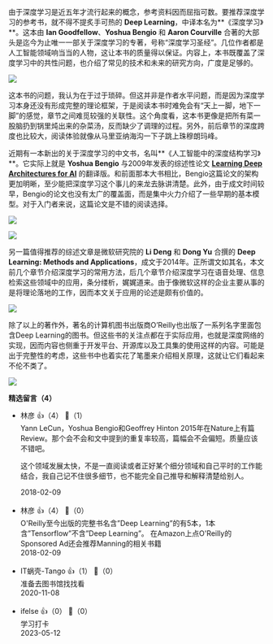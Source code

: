 由于深度学习是近五年才流行起来的概念，参考资料因而屈指可数。要推荐深度学习的参考书，就不得不提炙手可热的 **Deep Learning**，中译本名为**《深度学习》**。这本由 **Ian Goodfellow**、**Yoshua Bengio** 和 **Aaron Courville** 合著的大部头是迄今为止唯一一部关于深度学习的专著，号称“深度学习圣经”。几位作者都是人工智能领域响当当的人物，这让本书的质量得以保证。内容上，本书既覆盖了深度学习中的共性问题，也介绍了常见的技术和未来的研究方向，广度是足够的。

![](https://static001.geekbang.org/resource/image/d6/9a/d66fc063cd34cf2aa4eda8495dd66c9a.jpg?wh=210%2A280)

这本书的问题，我认为在于过于琐碎。但这并非是作者水平问题，而是因为深度学习本身还没有形成完整的理论框架，于是阅读本书时难免会有“天上一脚，地下一脚”的感觉，章节之间难觅较强的关联性。这个角度看，这本书更像是把所有菜一股脑扔到锅里炖出来的杂菜汤，反而缺少了调理的过程。另外，前后章节的深度跨度也比较大，阅读体验就像从马里亚纳海沟一下子跳上珠穆朗玛峰。

近期有一本新出的关于深度学习的中文书，名叫**《人工智能中的深度结构学习》**。它实际上就是 **Yoshua Bengio** 与2009年发表的综述性论文 [**Learning Deep Architectures for AI**](https://www.iro.umontreal.ca/~lisa/pointeurs/TR1312.pdf) 的翻译版。和前面那本大书相比，Bengio这篇论文的架构更加明晰，至少能把深度学习这个事儿的来龙去脉讲清楚。此外，由于成文时间较早，Bengio的论文也没有太广的覆盖面，而是集中火力介绍了一些早期的基本模型。对于入门者来说，这篇论文是不错的阅读选择。

![](https://static001.geekbang.org/resource/image/48/9a/480ebf045e2a552dcd84b57a7df1199a.jpg?wh=210%2A280)

![](https://static001.geekbang.org/resource/image/09/c6/098b4345092ce64b10bc2a0c498ee3c6.jpg?wh=210%2A280)

另一篇值得推荐的综述文章是微软研究院的 **Li Deng** 和 **Dong Yu** 合撰的 **Deep Learning: Methods and Applications**，成文于2014年。正所谓文如其名，本文前几个章节介绍深度学习的常用方法，后几个章节介绍深度学习在语音处理、信息检索这些领域中的应用，条分缕析，娓娓道来。由于像微软这样的企业主要从事的是将理论落地的工作，因而本文关于应用的论述是颇有价值的。

![](https://static001.geekbang.org/resource/image/6f/e7/6f0b8f750de8b0fbab71edabcb52dee7.jpg?wh=210%2A280)

除了以上的著作外，著名的计算机图书出版商O’Reilly也出版了一系列名字里面包含Deep Learning的图书。但这些书的关注点都在于实际应用，也就是深度网络的实现，因而内容也侧重于开发平台、开源库以及工具集的使用这样的内容。可能是出于完整性的考虑，这些书中也着实花了笔墨来介绍相关原理，这就让它们看起来不伦不类了。

![](https://static001.geekbang.org/resource/image/c3/36/c3ced74533172a1093c23274d3123b36.jpg?wh=1142%2A1603)
<div><strong>精选留言（4）</strong></div><ul>
<li><span>林彦</span> 👍（4） 💬（1）<div>Yann LeCun，Yoshua Bengio和Geoffrey Hinton 2015年在Nature上有篇Review。那个会不会和文中提到的重复率较高，篇幅会不会偏短。质量应该不错吧。

这个领域发展太快，不是一直阅读或者正好某个细分领域和自己平时的工作能结合，我自己记不住很多细节，也不能完全自己推导和解释清楚给别人。</div>2018-02-09</li><br/><li><span>林彦</span> 👍（4） 💬（0）<div>O&#39;Reilly至今出版的完整书名含”Deep Learning”的有5本，1本含”Tensorflow”不含”Deep Learning”。
在Amazon上点O&#39;Reilly的Sponsored Ad还会推荐Manning的相关书籍</div>2018-02-09</li><br/><li><span>IT蜗壳-Tango</span> 👍（1） 💬（0）<div>准备去图书馆找找看</div>2020-11-08</li><br/><li><span>ifelse</span> 👍（0） 💬（0）<div>学习打卡</div>2023-05-12</li><br/>
</ul>